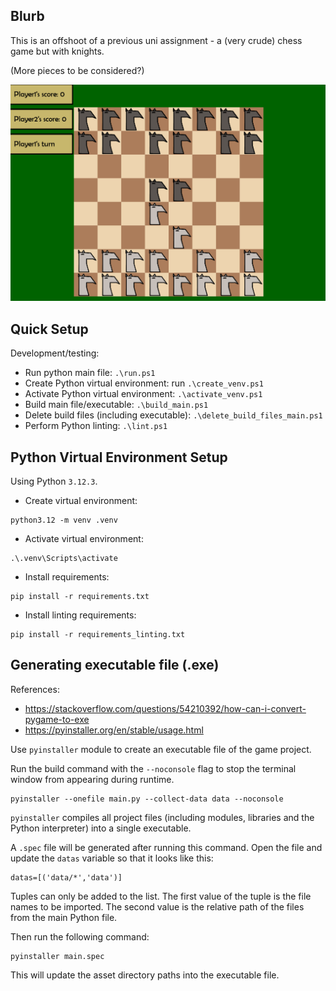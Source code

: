 ## Blurb

This is an offshoot of a previous uni assignment - a (very crude) chess game but with knights.

(More pieces to be considered?)

![screenshot of the game](./screenshot-1.png)

## Quick Setup

Development/testing:

-   Run python main file: `.\run.ps1`
-   Create Python virtual environment: run `.\create_venv.ps1`
-   Activate Python virtual environment: `.\activate_venv.ps1`
-   Build main file/executable: `.\build_main.ps1`
-   Delete build files (including executable): `.\delete_build_files_main.ps1`
-   Perform Python linting: `.\lint.ps1`

## Python Virtual Environment Setup

Using Python `3.12.3`.

-   Create virtual environment:

```
python3.12 -m venv .venv
```

-   Activate virtual environment:

```
.\.venv\Scripts\activate
```

-   Install requirements:

```
pip install -r requirements.txt
```

-   Install linting requirements:

```
pip install -r requirements_linting.txt
```

## Generating executable file (.exe)

References:

-   https://stackoverflow.com/questions/54210392/how-can-i-convert-pygame-to-exe
-   https://pyinstaller.org/en/stable/usage.html

Use `pyinstaller` module to create an executable file of the game project.

Run the build command with the `--noconsole` flag to stop the terminal window from appearing during runtime.

```
pyinstaller --onefile main.py --collect-data data --noconsole
```

`pyinstaller` compiles all project files (including modules, libraries and the Python interpreter) into a single executable.

A `.spec` file will be generated after running this command. Open the file and update the `datas` variable so that it looks like this:

```
datas=[('data/*','data')]
```

Tuples can only be added to the list. The first value of the tuple is the file names to be imported. The second value is the relative path of the files from the main Python file.

Then run the following command:

```
pyinstaller main.spec
```

This will update the asset directory paths into the executable file.
